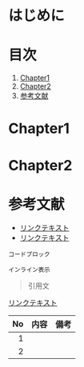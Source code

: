# はじめに
<!-- 発端や概要を記載 -->

# 目次
<!-- タイトルとアンカー名を編集 -->
1. [Chapter1](#Chapter1)
1. [Chapter2](#Chapter2)
1. [参考文献](#reference)

<!-- 各チャプター -->
<a id="#Chapter1"></a>
# Chapter1

<a id="#Chapter2"></a>
# Chapter2

<a id="#reference"></a>
# 参考文献
- [リンクテキスト](URL)
- [リンクテキスト](URL)


```言語名:ファイル名.拡張子
コードブロック
```

`インライン表示`

>引用文

[リンクテキスト](URL)

| No |    内容     |    備考    |
|---:|-------------|------------|
| 1  |             |            |
| 2  |             |            |